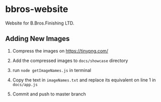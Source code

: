 # bbros-website
Website for B.Bros.Finishing LTD.

## Adding New Images

1. Compress the images on https://tinypng.com/

2. Add the compressed images to `docs/showcase` directory

2. run `node getImageNames.js` in terminal

3. Copy the text in `imageNames.txt` and replace its equivalent on line 1 in `docs/app.js`

4. Commit and push to master branch
